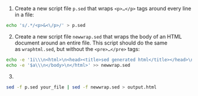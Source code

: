1. Create a new script file `p.sed` that wraps `<p>…</p>` tags around every line in a file:
```bash
echo 's/.*/<p>&<\/p>/' > p.sed
```
2. Create a new script file `newwrap.sed` that wraps the body of an HTML document around an entire file. This script should do the same as `wraphtml.sed`, but without the `<pre>…</pre>` tags:
```bash
echo -e '1i\\\n<html>\n<head><title>sed generated html</title></head>\n<body>' > newwrap.sed
echo -e '$a\\\n</body>\n</html>' >> newwrap.sed
```
3. 
```bash
sed -f p.sed your_file | sed -f newwrap.sed > output.html
```